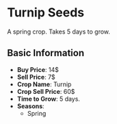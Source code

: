 # Turnip Seeds

A spring crop. Takes 5 days to grow.

## Basic Information

- **Buy Price**: 14$
- **Sell Price**: 7$
- **Crop Name**: Turnip
- **Crop Sell Price**: 60$
- **Time to Grow**: 5 days.
- **Seasons**:
  - Spring